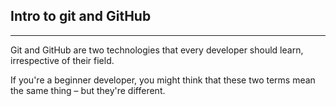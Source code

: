## Intro to git and GitHub
***
Git and GitHub are two technologies that every developer should learn, irrespective of their field.

If you're a beginner developer, you might think that these two terms mean the same thing – but they're different.